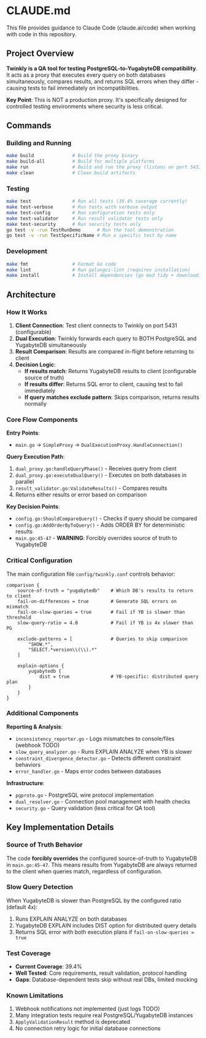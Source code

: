 # CLAUDE.md

This file provides guidance to Claude Code (claude.ai/code) when working with code in this repository.

## Project Overview

**Twinkly is a QA tool for testing PostgreSQL-to-YugabyteDB compatibility**. It acts as a proxy that executes every query on both databases simultaneously, compares results, and returns SQL errors when they differ - causing tests to fail immediately on incompatibilities.

**Key Point**: This is NOT a production proxy. It's specifically designed for controlled testing environments where security is less critical.

## Commands

### Building and Running
```bash
make build              # Build the proxy binary
make build-all          # Build for multiple platforms
make run                # Build and run the proxy (listens on port 5431)
make clean              # Clean build artifacts
```

### Testing
```bash
make test               # Run all tests (39.4% coverage currently)
make test-verbose       # Run tests with verbose output
make test-config        # Run configuration tests only
make test-validator     # Run result validator tests only
make test-security      # Run security tests only
go test -v -run TestRunDemo      # Run the tool demonstration
go test -v -run TestSpecificName # Run a specific test by name
```

### Development
```bash
make fmt                # Format Go code
make lint               # Run golangci-lint (requires installation)
make install            # Install dependencies (go mod tidy + download)
```

## Architecture

### How It Works

1. **Client Connection**: Test client connects to Twinkly on port 5431 (configurable)
2. **Dual Execution**: Twinkly forwards each query to BOTH PostgreSQL and YugabyteDB simultaneously
3. **Result Comparison**: Results are compared in-flight before returning to client
4. **Decision Logic**:
   - **If results match**: Returns YugabyteDB results to client (configurable source of truth)
   - **If results differ**: Returns SQL error to client, causing test to fail immediately
   - **If query matches exclude pattern**: Skips comparison, returns results normally

### Core Flow Components

**Entry Points**:
- `main.go` → `SimpleProxy` → `DualExecutionProxy.HandleConnection()`

**Query Execution Path**:
1. `dual_proxy.go:handleQueryPhase()` - Receives query from client
2. `dual_proxy.go:executeDualQuery()` - Executes on both databases in parallel
3. `result_validator.go:ValidateResults()` - Compares results
4. Returns either results or error based on comparison

**Key Decision Points**:
- `config.go:ShouldCompareQuery()` - Checks if query should be compared
- `config.go:AddOrderByToQuery()` - Adds ORDER BY for deterministic results
- `main.go:45-47` - **WARNING**: Forcibly overrides source of truth to YugabyteDB

### Critical Configuration

The main configuration file `config/twinkly.conf` controls behavior:

```hocon
comparison {
    source-of-truth = "yugabytedb"    # Which DB's results to return to client
    fail-on-differences = true        # Generate SQL errors on mismatch
    fail-on-slow-queries = true       # Fail if YB is slower than threshold
    slow-query-ratio = 4.0            # Fail if YB is 4x slower than PG
    
    exclude-patterns = [              # Queries to skip comparison
        "SHOW.*",
        "SELECT.*version\\(\\).*"
    ]
    
    explain-options {
        yugabytedb {
            dist = true               # YB-specific: distributed query plan
        }
    }
}

```

### Additional Components

**Reporting & Analysis**:
- `inconsistency_reporter.go` - Logs mismatches to console/files (webhook TODO)
- `slow_query_analyzer.go` - Runs EXPLAIN ANALYZE when YB is slower
- `constraint_divergence_detector.go` - Detects different constraint behaviors
- `error_handler.go` - Maps error codes between databases

**Infrastructure**:
- `pgproto.go` - PostgreSQL wire protocol implementation
- `dual_resolver.go` - Connection pool management with health checks
- `security.go` - Query validation (less critical for QA tool)

## Key Implementation Details

### Source of Truth Behavior
The code **forcibly overrides** the configured source-of-truth to YugabyteDB in `main.go:45-47`. This means results from YugabyteDB are always returned to the client when queries match, regardless of configuration.

### Slow Query Detection
When YugabyteDB is slower than PostgreSQL by the configured ratio (default 4x):
1. Runs EXPLAIN ANALYZE on both databases
2. YugabyteDB EXPLAIN includes DIST option for distributed query details
3. Returns SQL error with both execution plans if `fail-on-slow-queries = true`

### Test Coverage
- **Current Coverage**: 39.4% 
- **Well Tested**: Core requirements, result validation, protocol handling
- **Gaps**: Database-dependent tests skip without real DBs, limited mocking

### Known Limitations
1. Webhook notifications not implemented (just logs TODO)
2. Many integration tests require real PostgreSQL/YugabyteDB instances
3. `ApplyValidationResult` method is deprecated
4. No connection retry logic for initial database connections